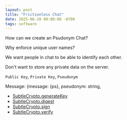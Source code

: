 ```yaml
---
layout: post
title: "Frictionless Chat"
date: 2025-06-28 00:00:00 -0700
tags: software
---
```


How can we create an Psudonym Chat?



Why enforce unique user names?

We want people in chat to be able to identify each other.

Don't want to store any private data on the server.

`Public Key`, `Private Key`, `Pseudonym`

Message: {message: {ps}, pseudonym: string, 


- [SubtleCrypto.generateKey](https://developer.mozilla.org/en-US/docs/Web/API/SubtleCrypto/generateKey)
- [SubtleCrypto.digest](https://developer.mozilla.org/en-US/docs/Web/API/SubtleCrypto/digest)
- [SubtleCrypto.sign](https://developer.mozilla.org/en-US/docs/Web/API/SubtleCrypto/sign)
- [SubtleCrypto.verify](https://developer.mozilla.org/en-US/docs/Web/API/SubtleCrypto/verify)
